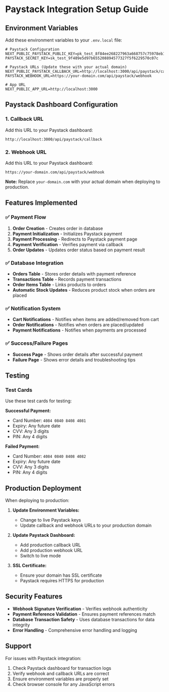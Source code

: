 # Paystack Integration Setup Guide

## Environment Variables

Add these environment variables to your `.env.local` file:

```env
# Paystack Configuration
NEXT_PUBLIC_PAYSTACK_PUBLIC_KEY=pk_test_8f84ee268227963a668757c75978eb1ead020638
PAYSTACK_SECRET_KEY=sk_test_9f489e5d97b655208894577327f5f6229570c07c

# Paystack URLs (Update these with your actual domain)
NEXT_PUBLIC_PAYSTACK_CALLBACK_URL=http://localhost:3000/api/paystack/callback
PAYSTACK_WEBHOOK_URL=https://your-domain.com/api/paystack/webhook

# App URL
NEXT_PUBLIC_APP_URL=http://localhost:3000
```

## Paystack Dashboard Configuration

### 1. Callback URL
Add this URL to your Paystack dashboard:
```
http://localhost:3000/api/paystack/callback
```

### 2. Webhook URL
Add this URL to your Paystack dashboard:
```
https://your-domain.com/api/paystack/webhook
```

**Note:** Replace `your-domain.com` with your actual domain when deploying to production.

## Features Implemented

### ✅ Payment Flow
1. **Order Creation** - Creates order in database
2. **Payment Initialization** - Initializes Paystack payment
3. **Payment Processing** - Redirects to Paystack payment page
4. **Payment Verification** - Verifies payment via callback
5. **Order Updates** - Updates order status based on payment result

### ✅ Database Integration
- **Orders Table** - Stores order details with payment reference
- **Transactions Table** - Records payment transactions
- **Order Items Table** - Links products to orders
- **Automatic Stock Updates** - Reduces product stock when orders are placed

### ✅ Notification System
- **Cart Notifications** - Notifies when items are added/removed from cart
- **Order Notifications** - Notifies when orders are placed/updated
- **Payment Notifications** - Notifies when payments are processed

### ✅ Success/Failure Pages
- **Success Page** - Shows order details after successful payment
- **Failure Page** - Shows error details and troubleshooting tips

## Testing

### Test Cards
Use these test cards for testing:

**Successful Payment:**
- Card Number: `4084 0840 8408 4081`
- Expiry: Any future date
- CVV: Any 3 digits
- PIN: Any 4 digits

**Failed Payment:**
- Card Number: `4084 0840 8408 4082`
- Expiry: Any future date
- CVV: Any 3 digits
- PIN: Any 4 digits

## Production Deployment

When deploying to production:

1. **Update Environment Variables:**
   - Change to live Paystack keys
   - Update callback and webhook URLs to your production domain

2. **Update Paystack Dashboard:**
   - Add production callback URL
   - Add production webhook URL
   - Switch to live mode

3. **SSL Certificate:**
   - Ensure your domain has SSL certificate
   - Paystack requires HTTPS for production

## Security Features

- **Webhook Signature Verification** - Verifies webhook authenticity
- **Payment Reference Validation** - Ensures payment references match
- **Database Transaction Safety** - Uses database transactions for data integrity
- **Error Handling** - Comprehensive error handling and logging

## Support

For issues with Paystack integration:
1. Check Paystack dashboard for transaction logs
2. Verify webhook and callback URLs are correct
3. Ensure environment variables are properly set
4. Check browser console for any JavaScript errors 